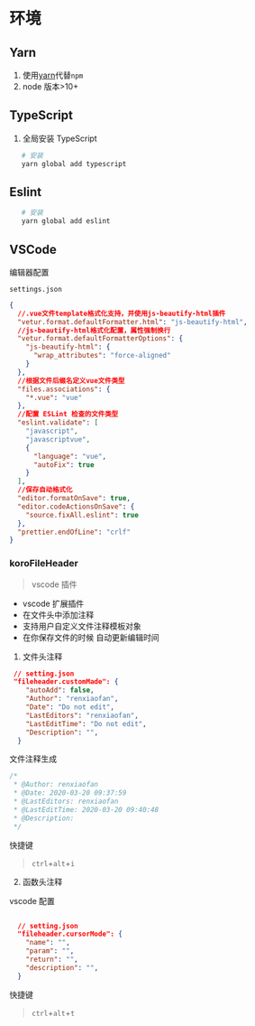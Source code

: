 # 环境

## Yarn

1. 使用[yarn](https://yarn.bootcss.com/)代替`npm`
2. node 版本>10+

## TypeScript

1. 全局安装 TypeScript

```sh
   # 安装
   yarn global add typescript
```

## Eslint

```sh
   # 安装
   yarn global add eslint
```

## VSCode

编辑器配置

`settings.json`

```json
{
  //.vue文件template格式化支持，并使用js-beautify-html插件
  "vetur.format.defaultFormatter.html": "js-beautify-html",
  //js-beautify-html格式化配置，属性强制换行
  "vetur.format.defaultFormatterOptions": {
    "js-beautify-html": {
      "wrap_attributes": "force-aligned"
    }
  },
  //根据文件后缀名定义vue文件类型
  "files.associations": {
    "*.vue": "vue"
  },
  //配置 ESLint 检查的文件类型
  "eslint.validate": [
    "javascript",
    "javascriptvue",
    {
      "language": "vue",
      "autoFix": true
    }
  ],
  //保存自动格式化
  "editor.formatOnSave": true,
  "editor.codeActionsOnSave": {
    "source.fixAll.eslint": true
  },
  "prettier.endOfLine": "crlf"
}
```

### koroFileHeader

> vscode 插件

- vscode 扩展插件
- 在文件头中添加注释
- 支持用户自定义文件注释模板对象
- 在你保存文件的时候 自动更新编辑时间

1. 文件头注释

```json
 // setting.json
 "fileheader.customMade": {
    "autoAdd": false,
    "Author": "renxiaofan",
    "Date": "Do not edit",
    "LastEditors": "renxiaofan",
    "LastEditTime": "Do not edit",
    "Description": "",
  }

```

文件注释生成

```js
/*
 * @Author: renxiaofan
 * @Date: 2020-03-20 09:37:59
 * @LastEditors: renxiaofan
 * @LastEditTime: 2020-03-20 09:40:48
 * @Description:
 */
```

快捷键

> `ctrl`+`alt`+`i`

2. 函数头注释

vscode 配置

```json

  // setting.json
  "fileheader.cursorMode": {
    "name": "",
    "param": "",
    "return": "",
    "description": "",
  }

```

快捷键

> `ctrl`+`alt`+`t`
